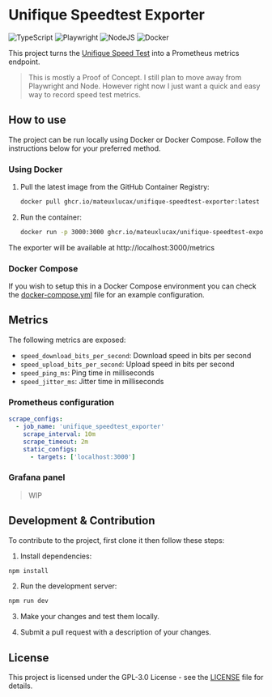 # Unifique Speedtest Exporter

![TypeScript](https://img.shields.io/badge/typescript-%23007ACC.svg?style=for-the-badge&logo=typescript&logoColor=white)
![Playwright](https://img.shields.io/badge/-playwright-%232EAD33?style=for-the-badge&logo=playwright&logoColor=white)
![NodeJS](https://img.shields.io/badge/node.js-6DA55F?style=for-the-badge&logo=node.js&logoColor=white)
![Docker](https://img.shields.io/badge/docker-%230db7ed.svg?style=for-the-badge&logo=docker&logoColor=white)

This project turns the [Unifique Speed Test](https://speed.unifique.com.br/) into a Prometheus metrics endpoint.

> This is mostly a Proof of Concept. I still plan to move away from Playwright and Node. However right now I just want a quick and easy way to record speed test metrics.

## How to use

The project can be run locally using Docker or Docker Compose. Follow the instructions below for your preferred method.

### Using Docker

1. Pull the latest image from the GitHub Container Registry:

   ```bash
   docker pull ghcr.io/mateuxlucax/unifique-speedtest-exporter:latest
   ```

2. Run the container:

   ```bash
   docker run -p 3000:3000 ghcr.io/mateuxlucax/unifique-speedtest-exporter:latest
   ```

The exporter will be available at http://localhost:3000/metrics

### Docker Compose

If you wish to setup this in a Docker Compose environment you can check the [docker-compose.yml](docker-compose.yml) file for an example configuration.

## Metrics

The following metrics are exposed:

- `speed_download_bits_per_second`: Download speed in bits per second
- `speed_upload_bits_per_second`: Upload speed in bits per second
- `speed_ping_ms`: Ping time in milliseconds
- `speed_jitter_ms`: Jitter time in milliseconds

### Prometheus configuration

```yaml
scrape_configs:
  - job_name: 'unifique_speedtest_exporter'
    scrape_interval: 10m
    scrape_timeout: 2m
    static_configs:
      - targets: ['localhost:3000']
```

### Grafana panel

> WIP

## Development & Contribution

To contribute to the project, first clone it then follow these steps:

1. Install dependencies:
```bash
npm install
```

2. Run the development server:
```bash
npm run dev
```

3. Make your changes and test them locally.

4. Submit a pull request with a description of your changes.

## License

This project is licensed under the GPL-3.0 License - see the [LICENSE](LICENSE) file for details.
